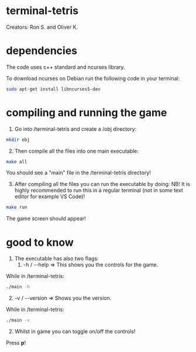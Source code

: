 # terminal-tetris

Creators: Ron S. and Oliver K.


# dependencies

The code uses c++ standard and ncurses library.

To download ncurses on Debian run the following code in your terminal:

```bash
sudo apt-get install libncurses5-dev
```

# compiling and running the game

1. Go into /terminal-tetris and create a /obj directory:

```bash
mkdir obj
```

2. Then compile all the files into one main executable:

```bash
make all
```

You should see a "main" file in the /terminal-tetris directory!

3. After compiling all the files you can run the executable by doing:
NB! It is highly recommended to run this in a regular terminal (not in some text editor for example VS Code)!

```bash
make run
```

The game screen should appear!

# good to know

1. The executable has also two flags:
   1. -h / --help => This shows you the controls for the game.

While in /terminal-tetris:

```bash
./main -h
```

   2. -v / --version => Shows you the version.

While in /terminal-tetris:

```bash
./main -v
```

2. Whilst in game you can toggle on/off the controls!

Press **p**!